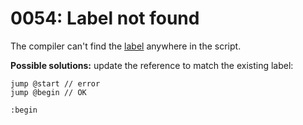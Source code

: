 # 0054: Label not found

The compiler can't find the [label](../../coding/data-types.md#labels) anywhere in the script.

**Possible solutions:** update the reference to match the existing label:

```
jump @start // error
jump @begin // OK

:begin
```
